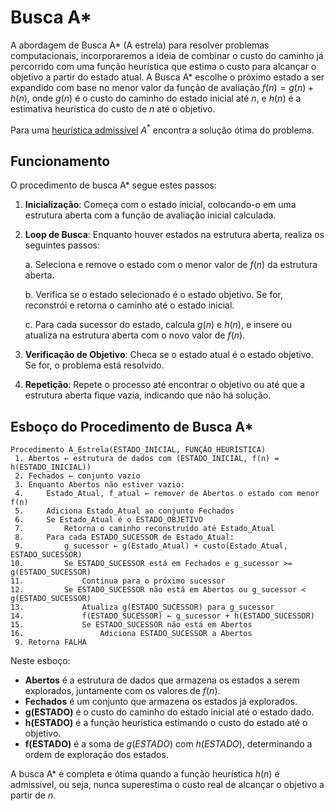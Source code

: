 # Busca A*

A abordagem de Busca A* (A estrela) para resolver problemas computacionais, incorporaremos a ideia de combinar o custo do caminho já percorrido com uma função heurística que estima o custo para alcançar o objetivo a partir do estado atual. A Busca A* escolhe o próximo estado a ser expandido com base no menor valor da função de avaliação $f(n) = g(n) + h(n)$, onde $g(n)$ é o custo do caminho do estado inicial até $n$, e $h(n)$ é a estimativa heurística do custo de $n$ até o objetivo.

Para uma [heurística admissível](./heurística-admissível.md) $A^*$ encontra a solução ótima do problema.

## Funcionamento

O procedimento de busca A* segue estes passos:

1. **Inicialização**: Começa com o estado inicial, colocando-o em uma estrutura aberta com a função de avaliação inicial calculada.

2. **Loop de Busca**: Enquanto houver estados na estrutura aberta, realiza os seguintes passos:

    a. Seleciona e remove o estado com o menor valor de $f(n)$ da estrutura aberta.
    
    b. Verifica se o estado selecionado é o estado objetivo. Se for, reconstrói e retorna o caminho até o estado inicial.
    
    c. Para cada sucessor do estado, calcula $g(n)$ e $h(n)$, e insere ou atualiza na estrutura aberta com o novo valor de $f(n)$.

3. **Verificação de Objetivo**: Checa se o estado atual é o estado objetivo. Se for, o problema está resolvido.

4. **Repetição**: Repete o processo até encontrar o objetivo ou até que a estrutura aberta fique vazia, indicando que não há solução.

## Esboço do Procedimento de Busca A*

```
Procedimento A_Estrela(ESTADO_INICIAL, FUNÇÃO_HEURÍSTICA)
 1. Abertos ← estrutura de dados com (ESTADO_INICIAL, f(n) = h(ESTADO_INICIAL))
 2. Fechados ← conjunto vazio
 3. Enquanto Abertos não estiver vazio:
 4.     Estado_Atual, f_atual ← remover de Abertos o estado com menor f(n)
 5.     Adiciona Estado_Atual ao conjunto Fechados
 6.     Se Estado_Atual é o ESTADO_OBJETIVO
 7.         Retorna o caminho reconstruído até Estado_Atual
 8.     Para cada ESTADO_SUCESSOR de Estado_Atual:
 9.         g_sucessor ← g(Estado_Atual) + custo(Estado_Atual, ESTADO_SUCESSOR)
10.         Se ESTADO_SUCESSOR está em Fechados e g_sucessor >= g(ESTADO_SUCESSOR)
11.             Continua para o próximo sucessor
12.         Se ESTADO_SUCESSOR não está em Abertos ou g_sucessor < g(ESTADO_SUCESSOR)
13.             Atualiza g(ESTADO_SUCESSOR) para g_sucessor
14.             f(ESTADO_SUCESSOR) ← g_sucessor + h(ESTADO_SUCESSOR)
15.             Se ESTADO_SUCESSOR não está em Abertos
16.                 Adiciona ESTADO_SUCESSOR a Abertos
 9. Retorna FALHA
```

Neste esboço:
- **Abertos** é a estrutura de dados que armazena os estados a serem explorados, juntamente com os valores de $f(n)$.
- **Fechados** é um conjunto que armazena os estados já explorados.
- **g(ESTADO)** é o custo do caminho do estado inicial até o estado dado.
- **h(ESTADO)** é a função heurística estimando o custo do estado até o objetivo.
- **f(ESTADO)** é a soma de $g(ESTADO)$ com $h(ESTADO)$, determinando a ordem de exploração dos estados.

A busca A* é completa e ótima quando a função heurística $h(n)$ é admissível, ou seja, nunca superestima o custo real de alcançar o objetivo a partir de $n$.

